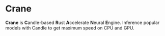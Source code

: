 # Crane

**Crane** is  **C**andle-based **R**ust **A**ccelerate **N**eural **E**ngine. Inference popular models with Candle to get maximum speed on CPU and GPU.
